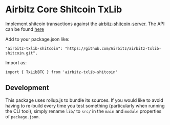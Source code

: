 # Airbitz Core Shitcoin TxLib 

Implement shitcoin transactions against the [airbitz-shitcoin-server](https://github.com/Airbitz/airbitz-shitcoin-server).
The API can be found [here](https://developer.airbitz.co/javascript/#abctxengine)

Add to your package.json like:
```
"airbitz-txlib-shitcoin": "https://github.com/Airbitz/airbitz-txlib-shitcoin.git",
```

Import as:

```
import { TxLibBTC } from 'airbitz-txlib-shitcoin'
```

## Development

This package uses rollup.js to bundle its sources. If you would like to avoid having to re-build every time you test something (particularly when running the CLI tool), simply rename `lib/` to `src/` in the `main` and `module` properties of `package.json`.
